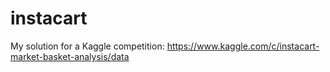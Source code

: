 # instacart
My solution for a Kaggle competition: https://www.kaggle.com/c/instacart-market-basket-analysis/data
